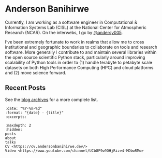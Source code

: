 # Anderson Banihirwe

Currently, I am working as a software engineer in Computational & Information Systems Lab (CISL) at the National Center for Atmospheric Research (NCAR). On the interwebs, I go by [@andersy005](https://github.com/andersy005).

I’ve been extremely fortunate to work in realms that allow me to cross institutional and geographic boundaries to collaborate on tools and research software. More generally I contribute to and maintain several libraries within the open source scientific Python stack, particularly around improving scalability of Python tools in order to (1) handle terabyte to petabyte scale datasets on both High Performance Computing (HPC) and cloud platforms and (2) move science forward.

## Recent Posts

See the [blog archives](posts) for a more complete list.

```{postlist}
:date: "%Y-%m-%d"
:format: "{date} - {title}"
:excerpts:
```

```{toctree}
:maxdepth: 2
:hidden:
posts
about
talks
CV <https://cv.andersonbanihirwe.dev/>
Video <https://www.youtube.com/channel/UCb8F9w9OHjRize4-MDbwRMw>
```
